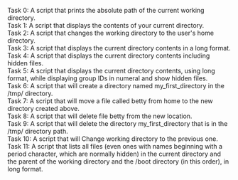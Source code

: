 Task 0: A script that prints the absolute path of the current working directory.</br>
Task 1: A script that displays the contents of your current directory. </br>
Task 2: A script that changes the working directory to the user's home directory.</br>
Task 3: A script that displays the current directory contents in a long format.</br>
Task 4: A script that displays the current directory contents including hidden files.</br>
Task 5: A script that displays the current directory contents, using long format, while displaying group IDs in numeral and show hidden files.</br>
Task 6: A script that will create a directory named my_first_directory in the /tmp/ directory.</br>
Task 7: A script that will move a file called betty from home to the new directory created above.</br>
Task 8: A script that will delete file betty from the new location.</br>
Task 9: A script that will delete the directory my_first_directory that is in the /tmp/ directory path.</br>
Task 10: A script that will Change working directory to the previous one.</br>
Task 11: A script that lists all files (even ones with names beginning with a period character, which are normally hidden) in the current directory and the parent of the working directory and the /boot directory (in this order), in long format.</br>
